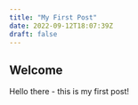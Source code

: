 ```yaml
---
title: "My First Post"
date: 2022-09-12T18:07:39Z
draft: false
---
```


## Welcome

Hello there - this is my first post!
